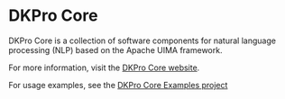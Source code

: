 # DKPro Core

DKPro Core is a collection of software components for natural language processing (NLP) based on the
Apache UIMA framework.

For more information, visit the [DKPro Core website](https://dkpro.github.io/dkpro-core).

For usage examples, see the [DKPro Core Examples project](https://github.com/dkpro/dkpro-core-examples)